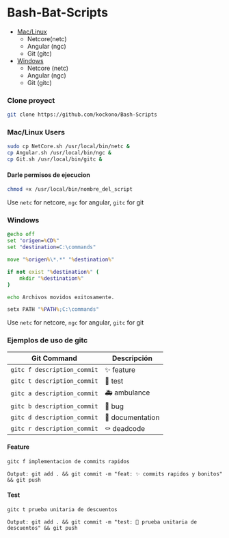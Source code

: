# Bash-Bat-Scripts
- [Mac/Linux](#Mac/Linux-Users)
    - Netcore(netc)
    - Angular (ngc)
    - Git (gitc)
- [Windows](#Windows)
    - Netcore (netc)
    - Angular (ngc)
    - Git (gitc)

### Clone proyect
```sh
git clone https://github.com/kockono/Bash-Scripts
```
### Mac/Linux Users
```sh
sudo cp NetCore.sh /usr/local/bin/netc & 
cp Angular.sh /usr/local/bin/ngc &
cp Git.sh /usr/local/bin/gitc &

```
#### Darle permisos de ejecucion
```sh
chmod +x /usr/local/bin/nombre_del_script
```

Use ```netc``` for netcore, ```ngc``` for angular, ```gitc``` for git

### Windows
```bat
@echo off
set "origen=%CD%"
set "destination=C:\commands"

move "%origen%\*.*" "%destination%"

if not exist "%destination%" (
    mkdir "%destination%"
)

echo Archivos movidos exitosamente.

setx PATH "%PATH%;C:\commands"
```
Use ```netc``` for netcore, ```ngc``` for angular, ```gitc``` for git

### Ejemplos de uso de gitc
| Git Command               | Descripción              |
|---------------------------|--------------------------|
| `gitc f description_commit`| ✨ feature             |
| `gitc t description_commit`| 🧪 test                |
| `gitc a description_commit`| 🚑 ambulance           |
| `gitc b description_commit`| 🐛 bug                 |
| `gitc d description_commit`| 📝 documentation       |
| `gitc r description_commit`| ⚰️ deadcode            |

#### Feature
```sh
gitc f implementacion de commits rapidos
```
```Output: git add . && git commit -m "feat: ✨ commits rapidos y bonitos" && git push```

#### Test
```sh
gitc t prueba unitaria de descuentos
```
```Output: git add . && git commit -m "test: 🧪 prueba unitaria de descuentos" && git push```
